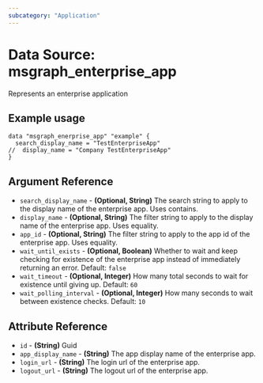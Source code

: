```yaml
---
subcategory: "Application"
---
```

# Data Source: msgraph_enterprise_app
Represents an enterprise application
## Example usage
```hcl
data "msgraph_enerprise_app" "example" {
  search_display_name = "TestEnterpriseApp"
//  display_name = "Company TestEnterpriseApp"
}
```
## Argument Reference
* `search_display_name` - **(Optional, String)** The search string to apply to the display name of the enterprise app. Uses contains.
* `display_name` - **(Optional, String)** The filter string to apply to the display name of the enterprise app. Uses equality.
* `app_id` - **(Optional, String)** The filter string to apply to the app id of the enterprise app. Uses equality.
* `wait_until_exists` - **(Optional, Boolean)** Whether to wait and keep checking for existence of the enterprise app instead of immediately returning an error.  Default: `false`
* `wait_timeout` - **(Optional, Integer)** How many total seconds to wait for existence until giving up.  Default: `60`
* `wait_polling_interval` - **(Optional, Integer)** How many seconds to wait between existence checks.  Default: `10`
## Attribute Reference
* `id` - **(String)** Guid
* `app_display_name` - **(String)** The app display name of the enterprise app.
* `login_url` - **(String)** The login url of the enterprise app.
* `logout_url` - **(String)** The logout url of the enterprise app.
